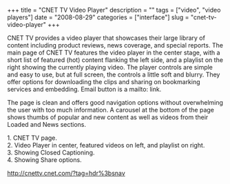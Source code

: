 +++
title = "CNET TV Video Player"
description = ""
tags = ["video", "video players"]
date = "2008-08-29"
categories = ["interface"]
slug = "cnet-tv-video-player"
+++


<p>CNET TV provides a video player that showcases their large library of content including product reviews, news coverage, and special reports. The main page of CNET TV features the video player in the center stage, with a short list of featured (hot) content flanking the left side, and a playlist on the right showing the currently playing video. The player controls are simple and easy to use, but at full screen, the controls a little soft and blurry. They offer options for downloading the clips and sharing on bookmarking services and embedding. Email button is a mailto: link. </p>
<p>The page is clean and offers good navigation options without overwhelming the user with too much information. A carousel at the bottom of the page shows thumbs of popular and new content as well as videos from their Loaded and News sections.</p>
<div id="screens-full" class="clear"><div class="caption">1. CNET TV page.</div><div class="fullimg clear"><a href="/media/interface/cnet-videoplayer-1.png" class="group" rel="group" title="1. CNET TV page."><img src="/media/interface/cnet-videoplayer-1.png" alt="" class="img-responsive"></a></div></div><div id="screens-full" class="clear"><div class="caption">2. Video Player in center, featured videos on left, and playlist on right.</div><div class="fullimg clear"><a href="/media/interface/cnet-videoplayer-2.png" class="group" rel="group" title="2. Video Player in center, featured videos on left, and playlist on right."><img src="/media/interface/cnet-videoplayer-2.png" alt="" class="img-responsive"></a></div></div><div id="screens-full" class="clear"><div class="caption">3. Showing Closed Captioning.</div><div class="fullimg clear"><a href="/media/interface/cnet-videoplayer-3.png" class="group" rel="group" title="3. Showing Closed Captioning."><img src="/media/interface/cnet-videoplayer-3.png" alt="" class="img-responsive"></a></div></div><div id="screens-full" class="clear"><div class="caption">4. Showing Share options.</div><div class="fullimg clear"><a href="/media/interface/cnet-videoplayer-4.png" class="group" rel="group" title="4. Showing Share options."><img src="/media/interface/cnet-videoplayer-4.png" alt="" class="img-responsive"></a></div></div>        
<p><a href="http://cnettv.cnet.com/?tag=hdr%3bsnav">http://cnettv.cnet.com/?tag=hdr%3bsnav</a></p>

